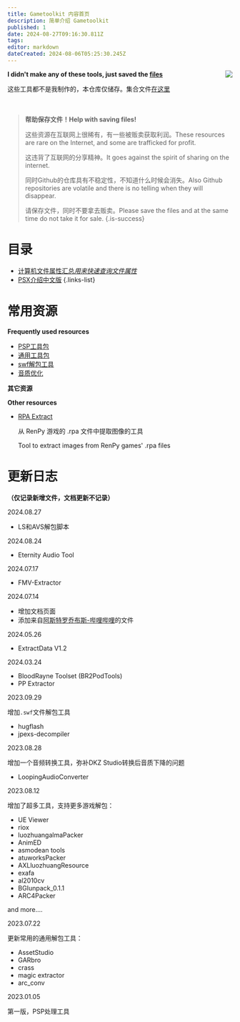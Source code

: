 ```yaml
---
title: Gametoolkit 内容首页
description: 简单介绍 Gametoolkit
published: 1
date: 2024-08-27T09:16:30.811Z
tags: 
editor: markdown
dateCreated: 2024-08-06T05:25:30.245Z
---
```


<img src='https://little-data.github.io/Gametoolkit/img2/192.png' align='right'/>

**I didn't make any of these tools, just saved the [files](https://github.com/Little-Data/Gametoolkit/releases)**

这些工具都不是我制作的，本仓库仅储存。集合文件[在这里](https://github.com/Little-Data/Gametoolkit/releases)
<br>
<br>
<br>
> **帮助保存文件！Help with saving files!**
> 
> 这些资源在互联网上很稀有，有一些被贩卖获取利润。These resources are rare on the Internet, and some are trafficked for profit.
> 
> 这违背了互联网的分享精神。It goes against the spirit of sharing on the internet.
> 
> 同时Github的仓库具有不稳定性，不知道什么时候会消失。Also Github repositories are volatile and there is no telling when they will disappear.
>
> 请保存文件，同时不要拿去贩卖。Please save the files and at the same time do not take it for sale.
{.is-success}

# 目录

- [计算机文件属性汇总*用来快速查询文件属性*](/Gametoolkit/Summary_of_Computer_File_Attributes)
- [PSX介绍中文版](/Gametoolkit/PSX_Introduction)
{.links-list}

# 常用资源

**Frequently used resources**

- [PSP工具包](https://github.com/Little-Data/Gametoolkit/releases/tag/V1.0)
- [通用工具包](https://github.com/Little-Data/Gametoolkit/releases/tag/V2.0)
- [swf解包工具](https://github.com/Little-Data/Gametoolkit/releases/tag/V4.0)
- [音质优化](https://github.com/Little-Data/Gametoolkit/releases/tag/V3.1)

**其它资源**

**Other resources**

- [RPA Extract](https://iwanplays.itch.io/rpaex)
  
  从 RenPy 游戏的 .rpa 文件中提取图像的工具
  
  Tool to extract images from RenPy games' .rpa files

# 更新日志
**（仅记录新增文件，文档更新不记录）**

2024.08.27

- LS和AVS解包脚本

2024.08.24

- Eternity Audio Tool

2024.07.17

- FMV-Extractor

2024.07.14

- 增加文档页面
- 添加来自[阿斯特罗乔布斯-哔哩哔哩](https://space.bilibili.com/210298091)的文件

2024.05.26

- ExtractData V1.2

2024.03.24

- BloodRayne Toolset (BR2PodTools)
- PP Extractor

2023.09.29

增加`.swf`文件解包工具

- hugflash
- jpexs-decompiler

2023.08.28

增加一个音频转换工具，弥补DKZ Studio转换后音质下降的问题

- LoopingAudioConverter

2023.08.12

增加了超多工具，支持更多游戏解包：

- UE Viewer
- riox
- luozhuangalmaPacker
- AnimED
- asmodean tools
- atuworksPacker
- AXLluozhuangResource
- exafa
- al2010cv
- BGIunpack_0.1.1
- ARC4Packer

and more....

2023.07.22

更新常用的通用解包工具：

- AssetStudio
- GARbro
- crass
- magic extractor
- arc_conv

2023.01.05

第一版，PSP处理工具